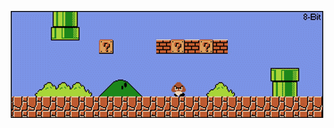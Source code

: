 <p align="center">
  <img width="auto" height="auto" src="https://github.com/aadityabhoyar/aadityabhoyar/blob/main/your-video-game-childhood.gif">
</p>
